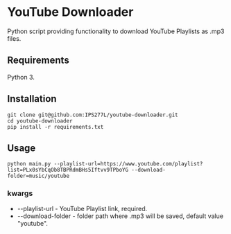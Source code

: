 # YouTube Downloader

Python script providing functionality to download YouTube Playlists as .mp3 files.

## Requirements

Python 3.

## Installation
    
    git clone git@github.com:IPS277L/youtube-downloader.git
    cd youtube-downloader
    pip install -r requirements.txt

## Usage

    python main.py --playlist-url=https://www.youtube.com/playlist?list=PLx0sYbCqOb8TBPRdmBHs5Iftvv9TPboYG --download-folder=music/youtube

### kwargs
- --playlist-url - YouTube Playlist link, required.
- --download-folder - folder path where .mp3 will be saved, default value "youtube".

